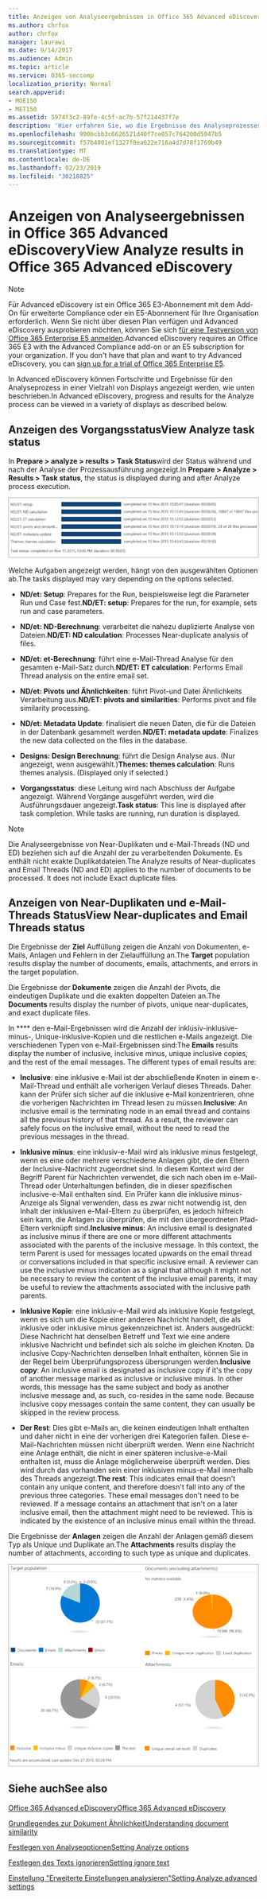 ```yaml
---
title: Anzeigen von Analyseergebnissen in Office 365 Advanced eDiscovery
ms.author: chrfox
author: chrfox
manager: laurawi
ms.date: 9/14/2017
ms.audience: Admin
ms.topic: article
ms.service: O365-seccomp
localization_priority: Normal
search.appverid:
- MOE150
- MET150
ms.assetid: 5974f3c2-89fe-4c5f-ac7b-57f214437f7e
description: 'Hier erfahren Sie, wo die Ergebnisse des Analyseprozesses in Office 365 Advanced eDiscovery angezeigt werden, einschließlich Definitionen der angezeigten Aufgabenoptionen.  '
ms.openlocfilehash: 990bcbb3c6626521d40f7ce057c764200d5047b5
ms.sourcegitcommit: f57b4001ef1327f0ea622e716a4d7d78f1769b49
ms.translationtype: MT
ms.contentlocale: de-DE
ms.lasthandoff: 02/23/2019
ms.locfileid: "30218825"
---
```

# <a name="view-analyze-results-in-office-365-advanced-ediscovery"></a><span data-ttu-id="5ab38-103">Anzeigen von Analyseergebnissen in Office 365 Advanced eDiscovery</span><span class="sxs-lookup"><span data-stu-id="5ab38-103">View Analyze results in Office 365 Advanced eDiscovery</span></span>

> [!NOTE]
> <span data-ttu-id="5ab38-p101">Für Advanced eDiscovery ist ein Office 365 E3-Abonnement mit dem Add-On für erweiterte Compliance oder ein E5-Abonnement für Ihre Organisation erforderlich. Wenn Sie nicht über diesen Plan verfügen und Advanced eDiscovery ausprobieren möchten, können Sie sich [für eine Testversion von Office 365 Enterprise E5 anmelden](https://go.microsoft.com/fwlink/p/?LinkID=698279).</span><span class="sxs-lookup"><span data-stu-id="5ab38-p101">Advanced eDiscovery requires an Office 365 E3 with the Advanced Compliance add-on or an E5 subscription for your organization. If you don't have that plan and want to try Advanced eDiscovery, you can [sign up for a trial of Office 365 Enterprise E5](https://go.microsoft.com/fwlink/p/?LinkID=698279).</span></span> 
  
<span data-ttu-id="5ab38-106">In Advanced eDiscovery können Fortschritte und Ergebnisse für den Analyseprozess in einer Vielzahl von Displays angezeigt werden, wie unten beschrieben.</span><span class="sxs-lookup"><span data-stu-id="5ab38-106">In Advanced eDiscovery, progress and results for the Analyze process can be viewed in a variety of displays as described below.</span></span>
  
## <a name="view-analyze-task-status"></a><span data-ttu-id="5ab38-107">Anzeigen des Vorgangsstatus</span><span class="sxs-lookup"><span data-stu-id="5ab38-107">View Analyze task status</span></span>

<span data-ttu-id="5ab38-108">In **Prepare \> analyze \> results \> Task Status**wird der Status während und nach der Analyse der Prozessausführung angezeigt.</span><span class="sxs-lookup"><span data-stu-id="5ab38-108">In **Prepare \> Analyze \> Results \> Task status**, the status is displayed during and after Analyze process execution.</span></span> 
  
![Aufgabenstatus analysieren](media/d0372978-ce08-4f4e-a1fc-aa918ae44364.png)
  
<span data-ttu-id="5ab38-110">Welche Aufgaben angezeigt werden, hängt von den ausgewählten Optionen ab.</span><span class="sxs-lookup"><span data-stu-id="5ab38-110">The tasks displayed may vary depending on the options selected.</span></span> 
  
- <span data-ttu-id="5ab38-111">**ND/et: Setup**: Prepares for the Run, beispielsweise legt die Parameter Run und Case fest.</span><span class="sxs-lookup"><span data-stu-id="5ab38-111">**ND/ET: setup**: Prepares for the run, for example, sets run and case parameters.</span></span>
    
- <span data-ttu-id="5ab38-112">**ND/et: ND-Berechnung**: verarbeitet die nahezu duplizierte Analyse von Dateien.</span><span class="sxs-lookup"><span data-stu-id="5ab38-112">**ND/ET: ND calculation**: Processes Near-duplicate analysis of files.</span></span>
    
- <span data-ttu-id="5ab38-113">**ND/et: et-Berechnung**: führt eine e-Mail-Thread Analyse für den gesamten e-Mail-Satz durch.</span><span class="sxs-lookup"><span data-stu-id="5ab38-113">**ND/ET: ET calculation**: Performs Email Thread analysis on the entire email set.</span></span>
    
- <span data-ttu-id="5ab38-114">**ND/et: Pivots und Ähnlichkeiten**: führt Pivot-und Datei Ähnlichkeits Verarbeitung aus.</span><span class="sxs-lookup"><span data-stu-id="5ab38-114">**ND/ET: pivots and similarities**: Performs pivot and file similarity processing.</span></span>
    
- <span data-ttu-id="5ab38-115">**ND/et: Metadata Update**: finalisiert die neuen Daten, die für die Dateien in der Datenbank gesammelt werden.</span><span class="sxs-lookup"><span data-stu-id="5ab38-115">**ND/ET: metadata update**: Finalizes the new data collected on the files in the database.</span></span>
    
- <span data-ttu-id="5ab38-p102">**Designs: Design Berechnung**: führt die Design Analyse aus. (Nur angezeigt, wenn ausgewählt.)</span><span class="sxs-lookup"><span data-stu-id="5ab38-p102">**Themes: themes calculation**: Runs themes analysis. (Displayed only if selected.)</span></span>
    
- <span data-ttu-id="5ab38-p103">**Vorgangsstatus**: diese Leitung wird nach Abschluss der Aufgabe angezeigt. Während Vorgänge ausgeführt werden, wird die Ausführungsdauer angezeigt.</span><span class="sxs-lookup"><span data-stu-id="5ab38-p103">**Task status**: This line is displayed after task completion. While tasks are running, run duration is displayed.</span></span>
    
> [!NOTE]
> <span data-ttu-id="5ab38-p104">Die Analyseergebnisse von Near-Duplikaten und e-Mail-Threads (ND und ED) beziehen sich auf die Anzahl der zu verarbeitenden Dokumente. Es enthält nicht exakte Duplikatdateien.</span><span class="sxs-lookup"><span data-stu-id="5ab38-p104">The Analyze results of Near-duplicates and Email Threads (ND and ED) applies to the number of documents to be processed. It does not include Exact duplicate files.</span></span> 
  
## <a name="view-near-duplicates-and-email-threads-status"></a><span data-ttu-id="5ab38-122">Anzeigen von Near-Duplikaten und e-Mail-Threads Status</span><span class="sxs-lookup"><span data-stu-id="5ab38-122">View Near-duplicates and Email Threads status</span></span>

<span data-ttu-id="5ab38-123">Die Ergebnisse der **Ziel** Auffüllung zeigen die Anzahl von Dokumenten, e-Mails, Anlagen und Fehlern in der Zielauffüllung an.</span><span class="sxs-lookup"><span data-stu-id="5ab38-123">The **Target** population results display the number of documents, emails, attachments, and errors in the target population.</span></span> 
  
<span data-ttu-id="5ab38-124">Die Ergebnisse der **Dokumente** zeigen die Anzahl der Pivots, die eindeutigen Duplikate und die exakten doppelten Dateien an.</span><span class="sxs-lookup"><span data-stu-id="5ab38-124">The **Documents** results display the number of pivots, unique near-duplicates, and exact duplicate files.</span></span> 
  
<span data-ttu-id="5ab38-p105">In \*\*\*\* den e-Mail-Ergebnissen wird die Anzahl der inklusiv-inklusive-minus-, Unique-inklusive-Kopien und die restlichen e-Mails angezeigt. Die verschiedenen Typen von e-Mail-Ergebnissen sind:</span><span class="sxs-lookup"><span data-stu-id="5ab38-p105">The **Emails** results display the number of inclusive, inclusive minus, unique inclusive copies, and the rest of the email messages. The different types of email results are:</span></span> 
  
- <span data-ttu-id="5ab38-p106">**Inclusive**: eine inklusive e-Mail ist der abschließende Knoten in einem e-Mail-Thread und enthält alle vorherigen Verlauf dieses Threads. Daher kann der Prüfer sich sicher auf die inklusive e-Mail konzentrieren, ohne die vorherigen Nachrichten im Thread lesen zu müssen.</span><span class="sxs-lookup"><span data-stu-id="5ab38-p106">**Inclusive**: An inclusive email is the terminating node in an email thread and contains all the previous history of that thread. As a result, the reviewer can safely focus on the inclusive email, without the need to read the previous messages in the thread.</span></span> 
    
- <span data-ttu-id="5ab38-p107">**Inklusive minus**: eine inklusiv-e-Mail wird als inklusive minus festgelegt, wenn es eine oder mehrere verschiedene Anlagen gibt, die den Eltern der Inclusive-Nachricht zugeordnet sind. In diesem Kontext wird der Begriff Parent für Nachrichten verwendet, die sich nach oben im e-Mail-Thread oder Unterhaltungen befinden, die in dieser spezifischen inclusive-e-Mail enthalten sind. Ein Prüfer kann die inklusive minus-Anzeige als Signal verwenden, dass es zwar nicht notwendig ist, den Inhalt der inklusiven e-Mail-Eltern zu überprüfen, es jedoch hilfreich sein kann, die Anlagen zu überprüfen, die mit den übergeordneten Pfad-Eltern verknüpft sind.</span><span class="sxs-lookup"><span data-stu-id="5ab38-p107">**Inclusive minus**: An inclusive email is designated as inclusive minus if there are one or more different attachments associated with the parents of the inclusive message. In this context, the term Parent is used for messages located upwards on the email thread or conversations included in that specific inclusive email. A reviewer can use the inclusive minus indication as a signal that although it might not be necessary to review the content of the inclusive email parents, it may be useful to review the attachments associated with the inclusive path parents.</span></span> 
    
- <span data-ttu-id="5ab38-p108">**Inklusive Kopie**: eine inklusiv-e-Mail wird als inklusive Kopie festgelegt, wenn es sich um die Kopie einer anderen Nachricht handelt, die als inklusive oder inklusive minus gekennzeichnet ist. Anders ausgedrückt: Diese Nachricht hat denselben Betreff und Text wie eine andere inklusive Nachricht und befindet sich als solche im gleichen Knoten. Da inclusive Copy-Nachrichten denselben Inhalt enthalten, können Sie in der Regel beim Überprüfungsprozess übersprungen werden.</span><span class="sxs-lookup"><span data-stu-id="5ab38-p108">**Inclusive copy**: An inclusive email is designated as inclusive copy if it's the copy of another message marked as inclusive or inclusive minus. In other words, this message has the same subject and body as another inclusive message and, as such, co-resides in the same node. Because inclusive copy messages contain the same content, they can usually be skipped in the review process.</span></span> 
    
- <span data-ttu-id="5ab38-p109">**Der Rest**: Dies gibt e-Mails an, die keinen eindeutigen Inhalt enthalten und daher nicht in eine der vorherigen drei Kategorien fallen. Diese e-Mail-Nachrichten müssen nicht überprüft werden. Wenn eine Nachricht eine Anlage enthält, die nicht in einer späteren inclusive-e-Mail enthalten ist, muss die Anlage möglicherweise überprüft werden. Dies wird durch das vorhanden sein einer inklusiven minus-e-Mail innerhalb des Threads angezeigt.</span><span class="sxs-lookup"><span data-stu-id="5ab38-p109">**The rest**: This indicates email that doesn't contain any unique content, and therefore doesn't fall into any of the previous three categories. These email messages don't need to be reviewed. If a message contains an attachment that isn't on a later inclusive email, then the attachment might need to be reviewed. This is indicated by the existence of an inclusive minus email within the thread.</span></span>
    
<span data-ttu-id="5ab38-139">Die Ergebnisse der **Anlagen** zeigen die Anzahl der Anlagen gemäß diesem Typ als Unique und Duplikate an.</span><span class="sxs-lookup"><span data-stu-id="5ab38-139">The **Attachments** results display the number of attachments, according to such type as unique and duplicates.</span></span> 
  
![Nahe Duplikate und E-Mail-Threads](media/54491303-0ee3-4739-b42e-d1ee486842fd.png)
  
## <a name="see-also"></a><span data-ttu-id="5ab38-141">Siehe auch</span><span class="sxs-lookup"><span data-stu-id="5ab38-141">See also</span></span>

[<span data-ttu-id="5ab38-142">Office 365 Advanced eDiscovery</span><span class="sxs-lookup"><span data-stu-id="5ab38-142">Office 365 Advanced eDiscovery</span></span>](office-365-advanced-ediscovery.md)
  
[<span data-ttu-id="5ab38-143">Grundlegendes zur Dokument Ähnlichkeit</span><span class="sxs-lookup"><span data-stu-id="5ab38-143">Understanding document similarity</span></span>](understand-document-similarity-in-advanced-ediscovery.md)
  
[<span data-ttu-id="5ab38-144">Festlegen von Analyseoptionen</span><span class="sxs-lookup"><span data-stu-id="5ab38-144">Setting Analyze options</span></span>](set-analyze-options-in-advanced-ediscovery.md)
  
[<span data-ttu-id="5ab38-145">Festlegen des Texts ignorieren</span><span class="sxs-lookup"><span data-stu-id="5ab38-145">Setting ignore text</span></span>](set-ignore-text-in-advanced-ediscovery.md)
  
[<span data-ttu-id="5ab38-146">Einstellung "Erweiterte Einstellungen analysieren"</span><span class="sxs-lookup"><span data-stu-id="5ab38-146">Setting Analyze advanced settings</span></span>](view-analyze-results-in-advanced-ediscovery.md)

